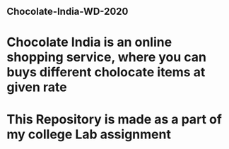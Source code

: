 ## Chocolate-India-WD-2020

# Chocolate India is an online shopping service, where you can buys different cholocate items at given rate

# This Repository is made as a part of my college Lab assignment
